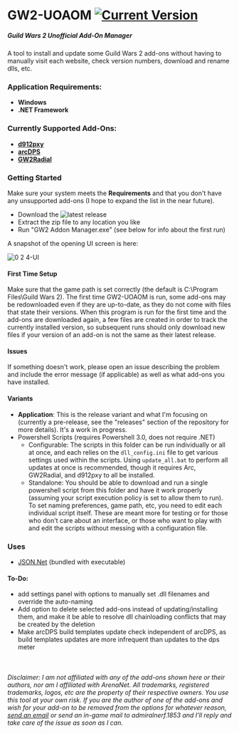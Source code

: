 # GW2-UOAOM [![Current Version](https://img.shields.io/badge/version-0.2.4-blue)](https://github.com/fmmmlee/GW2-Addon-Manager/releases)
##### Guild Wars 2 Unofficial Add-On Manager
A tool to install and update some Guild Wars 2 add-ons without having to manually visit each website, check version numbers, download and rename dlls, etc.

### Application Requirements:
- **Windows**
- **.NET Framework**

### Currently Supported Add-Ons:
- <a href="https://github.com/megai2/d912pxy">**d912pxy**</a>
- <a href="https://www.deltaconnected.com/arcdps/">**arcDPS**</a>
- <a href="https://github.com/Friendly0Fire/GW2Radial">**GW2Radial**</a>

### Getting Started
Make sure your system meets the **Requirements** and that you don't have any unsupported add-ons (I hope to expand the list in the near future).

- Download the ![latest release](https://github.com/fmmmlee/GW2-Addon-Manager/releases)
- Extract the zip file to any location you like
- Run "GW2 Addon Manager.exe" (see below for info about the first run)

A snapshot of the opening UI screen is here:

![0 2 4-UI](https://user-images.githubusercontent.com/30479162/63207572-65085280-c07d-11e9-98db-4cae3f46d08b.JPG)

#### First Time Setup
Make sure that the game path is set correctly (the default is C:\Program Files\Guild Wars 2).
The first time GW2-UOAOM is run, some add-ons may be redownloaded even if they are up-to-date, as they do not come with files that state their versions. When this program is run for the first time and the add-ons are downloaded again, a few files are created in order to track the currently installed version, so subsequent runs should only download new files if your version of an add-on is not the same as their latest release.

#### Issues
If something doesn't work, please open an issue describing the problem and include the error message (if applicable) as well as what add-ons you have installed.

#### Variants
- **Application**: This is the release variant and what I'm focusing on (currently a pre-release, see the "releases" section of the repository for more details). It's a work in progress.
- Powershell Scripts (requires Powershell 3.0, does not require .NET)
  - Configurable: The scripts in this folder can be run individually or all at once, and each relies on the `dll_config.ini` file to get various settings used within the scripts. Using `update_all.bat` to perform all updates at once is recommended, though it requires Arc, GW2Radial, and d912pxy to all be installed.
  - Standalone: You should be able to download and run a single powershell script from this folder and have it work properly (assuming your script execution policy is set to allow them to run). To set naming preferences, game path, etc, you need to edit each individual script itself. These are meant more for testing or for those who don't care about an interface, or those who want to play with and edit the scripts without messing with a configuration file.

### Uses
- <a href="https://www.newtonsoft.com/json">JSON.Net</a> (bundled with executable)

#### To-Do:
- add settings panel with options to manually set .dll filenames and override the auto-naming
- Add option to delete selected add-ons instead of updating/installing them, and make it be able to resolve dll chainloading conflicts that may be created by the deletion
- Make arcDPS build templates update check independent of arcDPS, as build templates updates are more infrequent than updates to the dps meter

&nbsp;

###### Disclaimer: I am not affiliated with any of the add-ons shown here or their authors, nor am I affiliated with ArenaNet. All trademarks, registered trademarks, logos, etc are the property of their respective owners. You use this tool at your own risk. If you are the author of one of the add-ons and wish for your add-on to be removed from the options for whatever reason, <a href="mailto:fmmmlee@gmail.com">send an email</a> or send an in-game mail to admiralnerf.1853 and I'll reply and take care of the issue as soon as I can.
